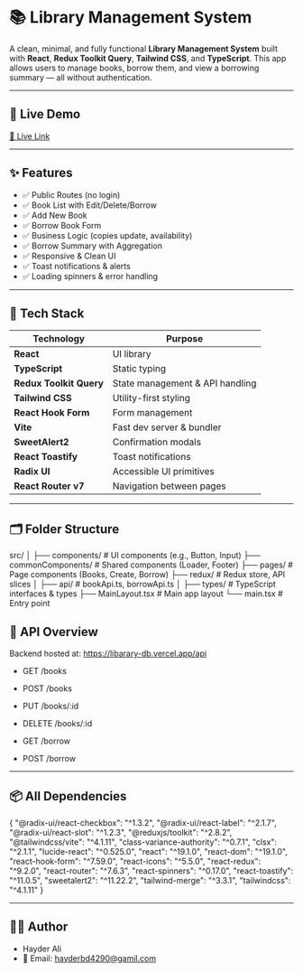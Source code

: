 
# 📚 Library Management System

A clean, minimal, and fully functional **Library Management System** built with **React**, **Redux Toolkit Query**, **Tailwind CSS**, and **TypeScript**. This app allows users to manage books, borrow them, and view a borrowing summary — all without authentication.

---

## 🚀 Live Demo

[🔗 Live Link](https://your-deployment-url.com)

---

## ✨ Features

- ✅ Public Routes (no login)
- ✅ Book List with Edit/Delete/Borrow
- ✅ Add New Book
- ✅ Borrow Book Form
- ✅ Business Logic (copies update, availability)
- ✅ Borrow Summary with Aggregation
- ✅ Responsive & Clean UI
- ✅ Toast notifications & alerts
- ✅ Loading spinners & error handling

---

## 🧩 Tech Stack

| Technology        | Purpose                          |
|-------------------|----------------------------------|
| **React**         | UI library                       |
| **TypeScript**    | Static typing                    |
| **Redux Toolkit Query** | State management & API handling |
| **Tailwind CSS**  | Utility-first styling            |
| **React Hook Form** | Form management                |
| **Vite**          | Fast dev server & bundler        |
| **SweetAlert2**   | Confirmation modals              |
| **React Toastify**| Toast notifications              |
| **Radix UI**      | Accessible UI primitives         |
| **React Router v7**| Navigation between pages        |

---

## 🗂️ Folder Structure
src/
│
├── components/ # UI components (e.g., Button, Input)
├── commonComponents/ # Shared components (Loader, Footer)
├── pages/ # Page components (Books, Create, Borrow)
├── redux/ # Redux store, API slices
│ ├── api/ # bookApi.ts, borrowApi.ts
│
├── types/ # TypeScript interfaces & types
├── MainLayout.tsx # Main app layout
└── main.tsx # Entry point

## 🧾 API Overview
Backend hosted at: https://libarary-db.vercel.app/api

- GET /books

- POST /books

- PUT /books/:id

- DELETE /books/:id

- GET /borrow

- POST /borrow


---

## 📦 All Dependencies
{
  "@radix-ui/react-checkbox": "^1.3.2",
  "@radix-ui/react-label": "^2.1.7",
  "@radix-ui/react-slot": "^1.2.3",
  "@reduxjs/toolkit": "^2.8.2",
  "@tailwindcss/vite": "^4.1.11",
  "class-variance-authority": "^0.7.1",
  "clsx": "^2.1.1",
  "lucide-react": "^0.525.0",
  "react": "^19.1.0",
  "react-dom": "^19.1.0",
  "react-hook-form": "^7.59.0",
  "react-icons": "^5.5.0",
  "react-redux": "^9.2.0",
  "react-router": "^7.6.3",
  "react-spinners": "^0.17.0",
  "react-toastify": "^11.0.5",
  "sweetalert2": "^11.22.2",
  "tailwind-merge": "^3.3.1",
  "tailwindcss": "^4.1.11"
}

---

## 🙋‍♂️ Author
- Hayder Ali 
- 📧 Email: hayderbd4290@gamil.com



